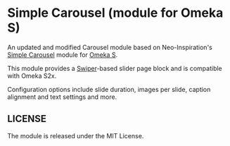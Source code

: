# Simple Carousel (module for Omeka S)

An updated and modified Carousel module based on Neo-Inspiration's [Simple Carousel] module for [Omeka S]. 

This module provides a [Swiper]-based slider page block and is compatible with Omeka S2x. 

Configuration options include slide duration, images per slide, caption alignment and text settings and more. 


## LICENSE
The module is released under the MIT License.


[Simple Carousel]: https://github.com/Neo-Inspiration/Omeka-S-SimpleCarousel
[Omeka S]: https://omeka.org/s
[MIT]: http://opensource.org/licenses/MIT

[Swiper]: https://swiperjs.com/
 
